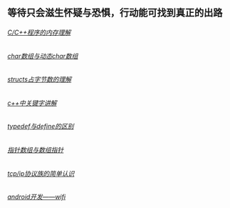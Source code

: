 等待只会滋生怀疑与恐惧，行动能可找到真正的出路
-----------
###### [C/C++程序的内存理解](http://Lucas-Yang.github.io/1_page)
###### [char数组与动态char数组](http://Lucas-Yang.github.io/2_page)
###### [structs占字节数的理解](http://Lucas-Yang.github.io/sizeof_of_structs)
###### [c++中关键字讲解](http://Lucas-Yang.github.io/3_page)
###### [typedef与define的区别](http://Lucas-Yang.github.io/4_page)
###### [指针数组与数组指针](http://Lucas-Yang.github.io/pointer_array)
###### [tcp/ip协议族的简单认识](http://Lucas-Yang.github.io/tcp_ip)
###### [android开发——wifi](http://Lucas-Yang.github.io/android_development_wifi)

